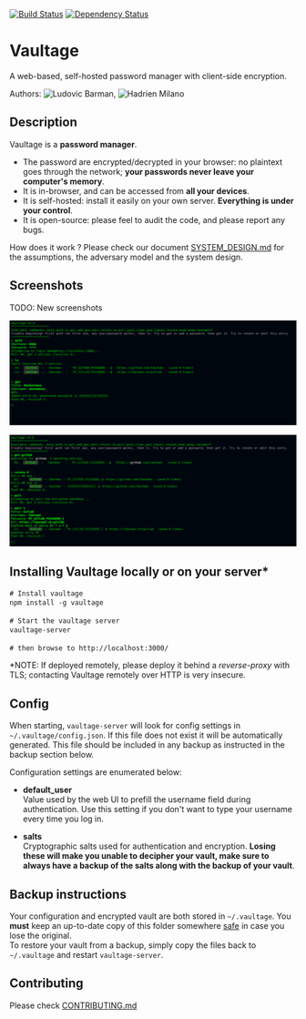 [![Build Status](https://travis-ci.org/lbarman/vaultage.svg)](https://travis-ci.org/lbarman/vaultage) 
[![Dependency Status](https://david-dm.org/lbarman/vaultage.svg)](https://david-dm.org/lbarman/vaultage) 

# Vaultage

A web-based, self-hosted password manager with client-side encryption.

Authors: ![Ludovic Barman](https://github.com/lbarman/), ![Hadrien Milano](https://github.com/hmil/)

## Description

Vaultage is a **password manager**.

- The password are encrypted/decrypted in your browser: no plaintext goes through the network; **your passwords never leave your computer's memory**.
- It is in-browser, and can be accessed from **all your devices**.
- It is self-hosted: install it easily on your own server. **Everything is under your control**.
- It is open-source: please feel to audit the code, and please report any bugs.

How does it work ? Please check our document [SYSTEM_DESIGN.md](SYSTEM_DESIGN.md) for the assumptions, the adversary model and the system design.

## Screenshots

TODO: New screenshots

![Vaultage demo 1](https://raw.githubusercontent.com/lbarman/vaultage/master/resources/screenshot1.png "Vaultage demo 1")

![Vaultage demo 2](https://raw.githubusercontent.com/lbarman/vaultage/master/resources/screenshot2.png "Vaultage demo 2")

## Installing Vaultage locally or on your server*

```
# Install vaultage
npm install -g vaultage

# Start the vaultage server
vaultage-server

# then browse to http://localhost:3000/
```

*NOTE: If deployed remotely, please deploy it behind a *reverse-proxy* with TLS; contacting Vaultage remotely over HTTP is very insecure.

## Config

When starting, `vaultage-server` will look for config settings in `~/.vaultage/config.json`. If this file does not exist it will be automatically generated. This file should be included in any backup as instructed in the backup section below.

Configuration settings are enumerated below:

- **default_user**  
Value used by the web UI to prefill the username field during authentication. Use this setting if you don't want to type your username every time you log in.

- **salts**  
Cryptographic salts used for authentication and encryption. **Losing these will make you unable to decipher your vault, make sure to always have a backup of the salts along with the backup of your vault**.

## Backup instructions

Your configuration and encrypted vault are both stored in `~/.vaultage`. You **must** keep an up-to-date copy of this folder somewhere [safe](https://en.wikipedia.org/wiki/Information_security#Key_concepts) in case you lose the original.  
To restore your vault from a backup, simply copy the files back to `~/.vaultage` and restart `vaultage-server`.

## Contributing

Please check [CONTRIBUTING.md](CONTRIBUTING.md)
